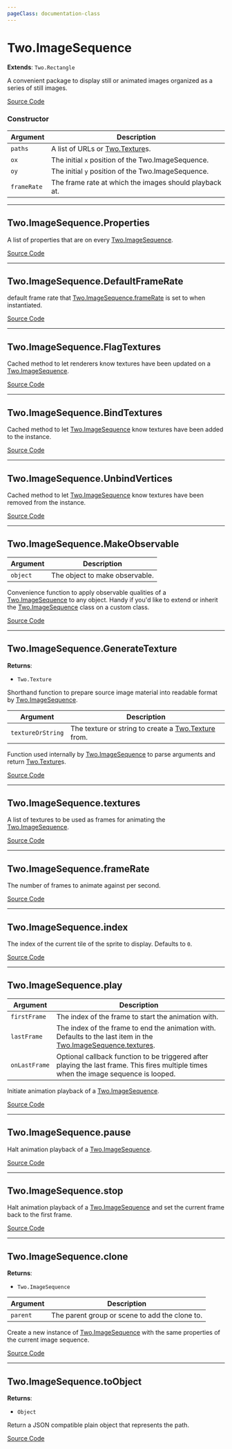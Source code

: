 ```yaml
---
pageClass: documentation-class
---
```


# Two.ImageSequence


<div class="extends">

__Extends__: `Two.Rectangle`

</div>


A convenient package to display still or animated images organized as a series of still images.


<div class="meta">

  [Source Code](https://github.com/jonobr1/two.js/blob/dev/src/effects/image-sequence.js#L13)

</div>



### Constructor


| Argument | Description |
| ---- | ----------- |
|  `paths`  | A list of URLs or [Two.Texture](/documentation/texture)s. |
|  `ox`  | The initial `x` position of the Two.ImageSequence. |
|  `oy`  | The initial `y` position of the Two.ImageSequence. |
|  `frameRate`  | The frame rate at which the images should playback at. |



---

<div class="static member ">

## Two.ImageSequence.Properties








<div class="properties">

A list of properties that are on every [Two.ImageSequence](/documentation/imagesequence).

</div>








<div class="meta">

  [Source Code](https://github.com/jonobr1/two.js/blob/dev/src/effects/image-sequence.js#L77)

</div>






</div>



---

<div class="static member ">

## Two.ImageSequence.DefaultFrameRate








<div class="properties">

default frame rate that [Two.ImageSequence.frameRate](/documentation/imagesequence/#two-imagesequence-framerate) is set to when instantiated.

</div>








<div class="meta">

  [Source Code](https://github.com/jonobr1/two.js/blob/dev/src/effects/image-sequence.js#L86)

</div>






</div>



---

<div class="static function ">

## Two.ImageSequence.FlagTextures













<div class="description">

Cached method to let renderers know textures have been updated on a [Two.ImageSequence](/documentation/imagesequence).

</div>



<div class="meta">

  [Source Code](https://github.com/jonobr1/two.js/blob/dev/src/effects/image-sequence.js#L92)

</div>






</div>



---

<div class="static function ">

## Two.ImageSequence.BindTextures













<div class="description">

Cached method to let [Two.ImageSequence](/documentation/imagesequence) know textures have been added to the instance.

</div>



<div class="meta">

  [Source Code](https://github.com/jonobr1/two.js/blob/dev/src/effects/image-sequence.js#L101)

</div>






</div>



---

<div class="static function ">

## Two.ImageSequence.UnbindVertices













<div class="description">

Cached method to let [Two.ImageSequence](/documentation/imagesequence) know textures have been removed from the instance.

</div>



<div class="meta">

  [Source Code](https://github.com/jonobr1/two.js/blob/dev/src/effects/image-sequence.js#L117)

</div>






</div>



---

<div class="static function ">

## Two.ImageSequence.MakeObservable










<div class="params">

| Argument | Description |
| ---- | ----------- |
|  `object`  | The object to make observable. |
</div>




<div class="description">

Convenience function to apply observable qualities of a [Two.ImageSequence](/documentation/imagesequence) to any object. Handy if you'd like to extend or inherit the [Two.ImageSequence](/documentation/imagesequence) class on a custom class.

</div>



<div class="meta">

  [Source Code](https://github.com/jonobr1/two.js/blob/dev/src/effects/image-sequence.js#L133)

</div>






</div>



---

<div class="static member ">

## Two.ImageSequence.GenerateTexture




<div class="returns">

__Returns__:



+ `Two.Texture`




</div>





<div class="properties">

Shorthand function to prepare source image material into readable format by [Two.ImageSequence](/documentation/imagesequence).

</div>



<div class="params">

| Argument | Description |
| ---- | ----------- |
|  `textureOrString`  | The texture or string to create a [Two.Texture](/documentation/texture) from. |
</div>




<div class="description">

Function used internally by [Two.ImageSequence](/documentation/imagesequence) to parse arguments and return [Two.Texture](/documentation/texture)s.

</div>



<div class="meta">

  [Source Code](https://github.com/jonobr1/two.js/blob/dev/src/effects/image-sequence.js#L181)

</div>






</div>



---

<div class="instance member ">

## Two.ImageSequence.textures








<div class="properties">

A list of textures to be used as frames for animating the [Two.ImageSequence](/documentation/imagesequence).

</div>








<div class="meta">

  [Source Code](https://github.com/jonobr1/two.js/blob/dev/src/effects/image-sequence.js#L41)

</div>






</div>



---

<div class="instance member ">

## Two.ImageSequence.frameRate








<div class="properties">

The number of frames to animate against per second.

</div>








<div class="meta">

  [Source Code](https://github.com/jonobr1/two.js/blob/dev/src/effects/image-sequence.js#L57)

</div>






</div>



---

<div class="instance member ">

## Two.ImageSequence.index








<div class="properties">

The index of the current tile of the sprite to display. Defaults to `0`.

</div>








<div class="meta">

  [Source Code](https://github.com/jonobr1/two.js/blob/dev/src/effects/image-sequence.js#L67)

</div>






</div>



---

<div class="instance function ">

## Two.ImageSequence.play










<div class="params">

| Argument | Description |
| ---- | ----------- |
|  `firstFrame`  | The index of the frame to start the animation with. |
|  `lastFrame`  | The index of the frame to end the animation with. Defaults to the last item in the [Two.ImageSequence.textures](/documentation/imagesequence/#two-imagesequence-textures). |
|  `onLastFrame`  | Optional callback function to be triggered after playing the last frame. This fires multiple times when the image sequence is looped. |
</div>




<div class="description">

Initiate animation playback of a [Two.ImageSequence](/documentation/imagesequence).

</div>



<div class="meta">

  [Source Code](https://github.com/jonobr1/two.js/blob/dev/src/effects/image-sequence.js#L304)

</div>






</div>



---

<div class="instance function ">

## Two.ImageSequence.pause













<div class="description">

Halt animation playback of a [Two.ImageSequence](/documentation/imagesequence).

</div>



<div class="meta">

  [Source Code](https://github.com/jonobr1/two.js/blob/dev/src/effects/image-sequence.js#L340)

</div>






</div>



---

<div class="instance function ">

## Two.ImageSequence.stop













<div class="description">

Halt animation playback of a [Two.ImageSequence](/documentation/imagesequence) and set the current frame back to the first frame.

</div>



<div class="meta">

  [Source Code](https://github.com/jonobr1/two.js/blob/dev/src/effects/image-sequence.js#L352)

</div>






</div>



---

<div class="instance function ">

## Two.ImageSequence.clone




<div class="returns">

__Returns__:



+ `Two.ImageSequence`




</div>







<div class="params">

| Argument | Description |
| ---- | ----------- |
|  `parent`  | The parent group or scene to add the clone to. |
</div>




<div class="description">

Create a new instance of [Two.ImageSequence](/documentation/imagesequence) with the same properties of the current image sequence.

</div>



<div class="meta">

  [Source Code](https://github.com/jonobr1/two.js/blob/dev/src/effects/image-sequence.js#L366)

</div>






</div>



---

<div class="instance function ">

## Two.ImageSequence.toObject




<div class="returns">

__Returns__:



+ `Object`




</div>










<div class="description">

Return a JSON compatible plain object that represents the path.

</div>



<div class="meta">

  [Source Code](https://github.com/jonobr1/two.js/blob/dev/src/effects/image-sequence.js#L392)

</div>






</div>


